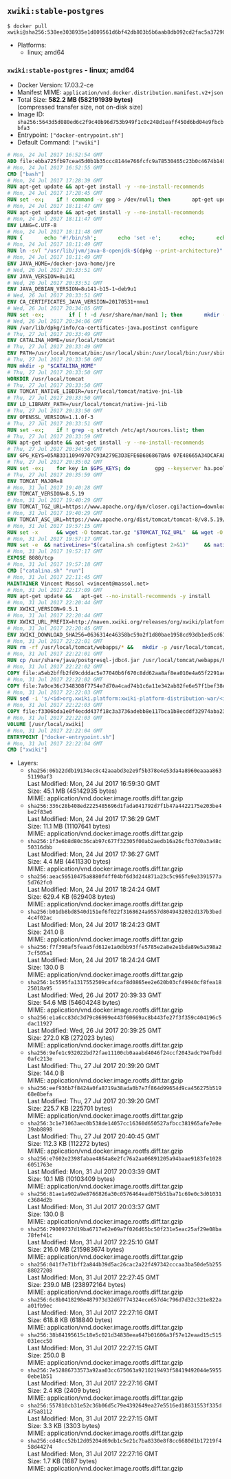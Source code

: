 ## `xwiki:stable-postgres`

```console
$ docker pull xwiki@sha256:538ee3038935e1d809561d6bf42db803b5b6aab8db092cd2fac5a372902bc702
```

-	Platforms:
	-	linux; amd64

### `xwiki:stable-postgres` - linux; amd64

-	Docker Version: 17.03.2-ce
-	Manifest MIME: `application/vnd.docker.distribution.manifest.v2+json`
-	Total Size: **582.2 MB (582191939 bytes)**  
	(compressed transfer size, not on-disk size)
-	Image ID: `sha256:5643d5d080ed6c2f9c40b96d753b949f1c0c248d1eaff450d6bd04e9fbcbbfa3`
-	Entrypoint: `["docker-entrypoint.sh"]`
-	Default Command: `["xwiki"]`

```dockerfile
# Mon, 24 Jul 2017 16:52:54 GMT
ADD file:ebba725fb97cea45d0b1b35ccc8144e766fcfc9a78530465c23b0c4674b14042 in / 
# Mon, 24 Jul 2017 16:52:55 GMT
CMD ["bash"]
# Mon, 24 Jul 2017 17:28:39 GMT
RUN apt-get update && apt-get install -y --no-install-recommends 		ca-certificates 		curl 		wget 	&& rm -rf /var/lib/apt/lists/*
# Mon, 24 Jul 2017 17:28:45 GMT
RUN set -ex; 	if ! command -v gpg > /dev/null; then 		apt-get update; 		apt-get install -y --no-install-recommends 			gnupg2 			dirmngr 		; 		rm -rf /var/lib/apt/lists/*; 	fi
# Mon, 24 Jul 2017 18:11:47 GMT
RUN apt-get update && apt-get install -y --no-install-recommends 		bzip2 		unzip 		xz-utils 	&& rm -rf /var/lib/apt/lists/*
# Mon, 24 Jul 2017 18:11:47 GMT
ENV LANG=C.UTF-8
# Mon, 24 Jul 2017 18:11:48 GMT
RUN { 		echo '#!/bin/sh'; 		echo 'set -e'; 		echo; 		echo 'dirname "$(dirname "$(readlink -f "$(which javac || which java)")")"'; 	} > /usr/local/bin/docker-java-home 	&& chmod +x /usr/local/bin/docker-java-home
# Mon, 24 Jul 2017 18:11:49 GMT
RUN ln -svT "/usr/lib/jvm/java-8-openjdk-$(dpkg --print-architecture)" /docker-java-home
# Mon, 24 Jul 2017 18:11:49 GMT
ENV JAVA_HOME=/docker-java-home/jre
# Wed, 26 Jul 2017 20:33:51 GMT
ENV JAVA_VERSION=8u141
# Wed, 26 Jul 2017 20:33:51 GMT
ENV JAVA_DEBIAN_VERSION=8u141-b15-1~deb9u1
# Wed, 26 Jul 2017 20:33:51 GMT
ENV CA_CERTIFICATES_JAVA_VERSION=20170531+nmu1
# Wed, 26 Jul 2017 20:34:05 GMT
RUN set -ex; 		if [ ! -d /usr/share/man/man1 ]; then 		mkdir -p /usr/share/man/man1; 	fi; 		apt-get update; 	apt-get install -y 		openjdk-8-jre-headless="$JAVA_DEBIAN_VERSION" 		ca-certificates-java="$CA_CERTIFICATES_JAVA_VERSION" 	; 	rm -rf /var/lib/apt/lists/*; 		[ "$(readlink -f "$JAVA_HOME")" = "$(docker-java-home)" ]; 		update-alternatives --get-selections | awk -v home="$(readlink -f "$JAVA_HOME")" 'index($3, home) == 1 { $2 = "manual"; print | "update-alternatives --set-selections" }'; 	update-alternatives --query java | grep -q 'Status: manual'
# Wed, 26 Jul 2017 20:34:06 GMT
RUN /var/lib/dpkg/info/ca-certificates-java.postinst configure
# Thu, 27 Jul 2017 20:33:49 GMT
ENV CATALINA_HOME=/usr/local/tomcat
# Thu, 27 Jul 2017 20:33:49 GMT
ENV PATH=/usr/local/tomcat/bin:/usr/local/sbin:/usr/local/bin:/usr/sbin:/usr/bin:/sbin:/bin
# Thu, 27 Jul 2017 20:33:50 GMT
RUN mkdir -p "$CATALINA_HOME"
# Thu, 27 Jul 2017 20:33:50 GMT
WORKDIR /usr/local/tomcat
# Thu, 27 Jul 2017 20:33:50 GMT
ENV TOMCAT_NATIVE_LIBDIR=/usr/local/tomcat/native-jni-lib
# Thu, 27 Jul 2017 20:33:50 GMT
ENV LD_LIBRARY_PATH=/usr/local/tomcat/native-jni-lib
# Thu, 27 Jul 2017 20:33:50 GMT
ENV OPENSSL_VERSION=1.1.0f-3
# Thu, 27 Jul 2017 20:33:51 GMT
RUN set -ex; 	if ! grep -q stretch /etc/apt/sources.list; then 		{ 			echo 'deb http://deb.debian.org/debian stretch main'; 		} > /etc/apt/sources.list.d/stretch.list; 		{ 			echo 'Package: *'; 			echo 'Pin: release n=stretch'; 			echo 'Pin-Priority: -10'; 			echo; 			echo 'Package: openssl libssl*'; 			echo "Pin: version $OPENSSL_VERSION"; 			echo 'Pin-Priority: 990'; 		} > /etc/apt/preferences.d/stretch-openssl; 	fi
# Thu, 27 Jul 2017 20:33:59 GMT
RUN apt-get update && apt-get install -y --no-install-recommends 		libapr1 		openssl="$OPENSSL_VERSION" 	&& rm -rf /var/lib/apt/lists/*
# Thu, 27 Jul 2017 20:34:56 GMT
ENV GPG_KEYS=05AB33110949707C93A279E3D3EFE6B686867BA6 07E48665A34DCAFAE522E5E6266191C37C037D42 47309207D818FFD8DCD3F83F1931D684307A10A5 541FBE7D8F78B25E055DDEE13C370389288584E7 61B832AC2F1C5A90F0F9B00A1C506407564C17A3 713DA88BE50911535FE716F5208B0AB1D63011C7 79F7026C690BAA50B92CD8B66A3AD3F4F22C4FED 9BA44C2621385CB966EBA586F72C284D731FABEE A27677289986DB50844682F8ACB77FC2E86E29AC A9C5DF4D22E99998D9875A5110C01C5A2F6059E7 DCFD35E0BF8CA7344752DE8B6FB21E8933C60243 F3A04C595DB5B6A5F1ECA43E3B7BBB100D811BBE F7DA48BB64BCB84ECBA7EE6935CD23C10D498E23
# Thu, 27 Jul 2017 20:35:02 GMT
RUN set -ex; 	for key in $GPG_KEYS; do 		gpg --keyserver ha.pool.sks-keyservers.net --recv-keys "$key"; 	done
# Thu, 27 Jul 2017 20:35:59 GMT
ENV TOMCAT_MAJOR=8
# Mon, 31 Jul 2017 19:40:28 GMT
ENV TOMCAT_VERSION=8.5.19
# Mon, 31 Jul 2017 19:40:29 GMT
ENV TOMCAT_TGZ_URL=https://www.apache.org/dyn/closer.cgi?action=download&filename=tomcat/tomcat-8/v8.5.19/bin/apache-tomcat-8.5.19.tar.gz
# Mon, 31 Jul 2017 19:40:29 GMT
ENV TOMCAT_ASC_URL=https://www.apache.org/dist/tomcat/tomcat-8/v8.5.19/bin/apache-tomcat-8.5.19.tar.gz.asc
# Mon, 31 Jul 2017 19:57:15 GMT
RUN set -x 		&& wget -O tomcat.tar.gz "$TOMCAT_TGZ_URL" 	&& wget -O tomcat.tar.gz.asc "$TOMCAT_ASC_URL" 	&& gpg --batch --verify tomcat.tar.gz.asc tomcat.tar.gz 	&& tar -xvf tomcat.tar.gz --strip-components=1 	&& rm bin/*.bat 	&& rm tomcat.tar.gz* 		&& nativeBuildDir="$(mktemp -d)" 	&& tar -xvf bin/tomcat-native.tar.gz -C "$nativeBuildDir" --strip-components=1 	&& nativeBuildDeps=" 		dpkg-dev 		gcc 		libapr1-dev 		libssl-dev 		make 		openjdk-${JAVA_VERSION%%[-~bu]*}-jdk=$JAVA_DEBIAN_VERSION 	" 	&& apt-get update && apt-get install -y --no-install-recommends $nativeBuildDeps && rm -rf /var/lib/apt/lists/* 	&& ( 		export CATALINA_HOME="$PWD" 		&& cd "$nativeBuildDir/native" 		&& gnuArch="$(dpkg-architecture --query DEB_BUILD_GNU_TYPE)" 		&& ./configure 			--build="$gnuArch" 			--libdir="$TOMCAT_NATIVE_LIBDIR" 			--prefix="$CATALINA_HOME" 			--with-apr="$(which apr-1-config)" 			--with-java-home="$(docker-java-home)" 			--with-ssl=yes 		&& make -j "$(nproc)" 		&& make install 	) 	&& apt-get purge -y --auto-remove $nativeBuildDeps 	&& rm -rf "$nativeBuildDir" 	&& rm bin/tomcat-native.tar.gz 	&& find ./bin/ -name '*.sh' -exec sed -ri 's|^#!/bin/sh$|#!/usr/bin/env bash|' '{}' +
# Mon, 31 Jul 2017 19:57:17 GMT
RUN set -e 	&& nativeLines="$(catalina.sh configtest 2>&1)" 	&& nativeLines="$(echo "$nativeLines" | grep 'Apache Tomcat Native')" 	&& nativeLines="$(echo "$nativeLines" | sort -u)" 	&& if ! echo "$nativeLines" | grep 'INFO: Loaded APR based Apache Tomcat Native library' >&2; then 		echo >&2 "$nativeLines"; 		exit 1; 	fi
# Mon, 31 Jul 2017 19:57:17 GMT
EXPOSE 8080/tcp
# Mon, 31 Jul 2017 19:57:18 GMT
CMD ["catalina.sh" "run"]
# Mon, 31 Jul 2017 22:11:45 GMT
MAINTAINER Vincent Massol <vincent@massol.net>
# Mon, 31 Jul 2017 22:17:09 GMT
RUN apt-get update &&   apt-get --no-install-recommends -y install     curl     libreoffice     unzip     libpostgresql-jdbc-java &&   rm -rf /var/lib/apt/lists/*
# Mon, 31 Jul 2017 22:20:44 GMT
ENV XWIKI_VERSION=9.5.1
# Mon, 31 Jul 2017 22:20:44 GMT
ENV XWIKI_URL_PREFIX=http://maven.xwiki.org/releases/org/xwiki/platform/xwiki-platform-distribution-war/9.5.1
# Mon, 31 Jul 2017 22:20:45 GMT
ENV XWIKI_DOWNLOAD_SHA256=0636314e46358bc59a2f1d80bae1958cd93db1ed5cd61ae857c6dd6e99e34fac
# Mon, 31 Jul 2017 22:22:01 GMT
RUN rm -rf /usr/local/tomcat/webapps/* &&   mkdir -p /usr/local/tomcat/temp &&   mkdir -p /usr/local/xwiki/data &&   curl -fSL "${XWIKI_URL_PREFIX}/xwiki-platform-distribution-war-${XWIKI_VERSION}.war" -o xwiki.war &&   echo "$XWIKI_DOWNLOAD_SHA256 xwiki.war" | sha256sum -c - &&   unzip -d /usr/local/tomcat/webapps/ROOT xwiki.war &&   rm -f xwiki.war
# Mon, 31 Jul 2017 22:22:01 GMT
RUN cp /usr/share/java/postgresql-jdbc4.jar /usr/local/tomcat/webapps/ROOT/WEB-INF/lib/
# Mon, 31 Jul 2017 22:22:02 GMT
COPY file:a5eb2bffb2fd9cdddac5e77040b6f670c8dd62aa8af8ea010e4a65f2291ae6ab in /usr/local/tomcat/bin/ 
# Mon, 31 Jul 2017 22:22:02 GMT
COPY file:7a0ce36c7348308f7754e7d70a4cad74b1c6a11e342ab82fe6e57f1bef38e533 in /usr/local/tomcat/webapps/ROOT/WEB-INF/hibernate.cfg.xml 
# Mon, 31 Jul 2017 22:22:03 GMT
RUN sed -i 's/<id>org.xwiki.platform:xwiki-platform-distribution-war/<id>org.xwiki.platform:xwiki-platform-distribution-docker/'     /usr/local/tomcat/webapps/ROOT/META-INF/extension.xed
# Mon, 31 Jul 2017 22:22:03 GMT
COPY file:f3306bda1e0f4ecdd437f18c3a3736adebb8e117bca1b8ecddf32974aba23fe8 in /usr/local/bin/docker-entrypoint.sh 
# Mon, 31 Jul 2017 22:22:03 GMT
VOLUME [/usr/local/xwiki]
# Mon, 31 Jul 2017 22:22:04 GMT
ENTRYPOINT ["docker-entrypoint.sh"]
# Mon, 31 Jul 2017 22:22:04 GMT
CMD ["xwiki"]
```

-	Layers:
	-	`sha256:06b22ddb19134ec8c42aaabd3e2e9f5b378e4e53da4a8960eaaaa86351190af3`  
		Last Modified: Mon, 24 Jul 2017 16:59:30 GMT  
		Size: 45.1 MB (45142935 bytes)  
		MIME: application/vnd.docker.image.rootfs.diff.tar.gzip
	-	`sha256:336c28b408ed2225485696d1fada041792d7f1b47a4422175e203be4be2f83e6`  
		Last Modified: Mon, 24 Jul 2017 17:36:29 GMT  
		Size: 11.1 MB (11107641 bytes)  
		MIME: application/vnd.docker.image.rootfs.diff.tar.gzip
	-	`sha256:1f3e6b8d80c36cab97c677f32305f00ab2aedb16a26cfb37d0a3a48c50316dbb`  
		Last Modified: Mon, 24 Jul 2017 17:36:27 GMT  
		Size: 4.4 MB (4411330 bytes)  
		MIME: application/vnd.docker.image.rootfs.diff.tar.gzip
	-	`sha256:aeac59510475a8880f4ff04bf6d3d244871a23c5c965fe9e3391577a5d762fc0`  
		Last Modified: Mon, 24 Jul 2017 18:24:24 GMT  
		Size: 629.4 KB (629408 bytes)  
		MIME: application/vnd.docker.image.rootfs.diff.tar.gzip
	-	`sha256:b01db8bd8540d151ef6f022f3168624a9557d8049432032d137b3bed4c4f02ac`  
		Last Modified: Mon, 24 Jul 2017 18:24:23 GMT  
		Size: 241.0 B  
		MIME: application/vnd.docker.image.rootfs.diff.tar.gzip
	-	`sha256:f7f398af5feaa5fd612e1a0dbb93ffe5785e2a8e2e1bda89e5a398a27cf505a1`  
		Last Modified: Mon, 24 Jul 2017 18:24:24 GMT  
		Size: 130.0 B  
		MIME: application/vnd.docker.image.rootfs.diff.tar.gzip
	-	`sha256:1c5595fa1317552509caf4caf8d0865ee2e620b03cf49940cf8fea1825018a95`  
		Last Modified: Wed, 26 Jul 2017 20:39:33 GMT  
		Size: 54.6 MB (54604248 bytes)  
		MIME: application/vnd.docker.image.rootfs.diff.tar.gzip
	-	`sha256:e1a6cc83dc3d79c86999e443f60669ac8b443fe27f3f359c404196c5dac11927`  
		Last Modified: Wed, 26 Jul 2017 20:39:25 GMT  
		Size: 272.0 KB (272023 bytes)  
		MIME: application/vnd.docker.image.rootfs.diff.tar.gzip
	-	`sha256:9efe1c932022bd72fae11100cb0aaabd4046f24ccf2043adc794fbdd0afc213e`  
		Last Modified: Thu, 27 Jul 2017 20:39:20 GMT  
		Size: 144.0 B  
		MIME: application/vnd.docker.image.rootfs.diff.tar.gzip
	-	`sha256:eef936b7f8424a0fa8719a38ada0b7e7f864d99654d9ca456275b51968e8befa`  
		Last Modified: Thu, 27 Jul 2017 20:39:20 GMT  
		Size: 225.7 KB (225701 bytes)  
		MIME: application/vnd.docker.image.rootfs.diff.tar.gzip
	-	`sha256:3c1e71063aec0b538de14057cc16360d650527afbcc381965afe7e0e39ab8898`  
		Last Modified: Thu, 27 Jul 2017 20:40:45 GMT  
		Size: 112.3 KB (112272 bytes)  
		MIME: application/vnd.docker.image.rootfs.diff.tar.gzip
	-	`sha256:e7602e2398fabae4864a8e2fc76a2aa06891205a94baae9183fe10286051763e`  
		Last Modified: Mon, 31 Jul 2017 20:03:39 GMT  
		Size: 10.1 MB (10103409 bytes)  
		MIME: application/vnd.docker.image.rootfs.diff.tar.gzip
	-	`sha256:81ae1a902a9e8766826a30c0576464ead075b51ba71c69e0c3d01031c3684d2b`  
		Last Modified: Mon, 31 Jul 2017 20:03:37 GMT  
		Size: 130.0 B  
		MIME: application/vnd.docker.image.rootfs.diff.tar.gzip
	-	`sha256:79009737d19ba6717e62e09a7f026d65bc50f231e5eac25af29e08ba78fef41c`  
		Last Modified: Mon, 31 Jul 2017 22:25:10 GMT  
		Size: 216.0 MB (215983674 bytes)  
		MIME: application/vnd.docker.image.rootfs.diff.tar.gzip
	-	`sha256:041f7e71bff2a844b39d5ac26cac2a22f497342cccaa3ba50de5b25588027208`  
		Last Modified: Mon, 31 Jul 2017 22:27:45 GMT  
		Size: 239.0 MB (238972164 bytes)  
		MIME: application/vnd.docker.image.rootfs.diff.tar.gzip
	-	`sha256:6c8b0418298e487973d32d67f74324ece657d4c796d7d32c321e822aa01fb9ec`  
		Last Modified: Mon, 31 Jul 2017 22:27:16 GMT  
		Size: 618.8 KB (618840 bytes)  
		MIME: application/vnd.docker.image.rootfs.diff.tar.gzip
	-	`sha256:38b84195615c18e5c021d34838eea647b01606a3f57e12eaad15c515031ecc50`  
		Last Modified: Mon, 31 Jul 2017 22:27:15 GMT  
		Size: 250.0 B  
		MIME: application/vnd.docker.image.rootfs.diff.tar.gzip
	-	`sha256:7e52886733573a92aa03cc675063a9210219493f58419492044e59550ebe1b51`  
		Last Modified: Mon, 31 Jul 2017 22:27:16 GMT  
		Size: 2.4 KB (2409 bytes)  
		MIME: application/vnd.docker.image.rootfs.diff.tar.gzip
	-	`sha256:557810cb31e52c36b06d5c79e4392649ea27e5516ed18631553f335d475a8112`  
		Last Modified: Mon, 31 Jul 2017 22:27:15 GMT  
		Size: 3.3 KB (3303 bytes)  
		MIME: application/vnd.docker.image.rootfs.diff.tar.gzip
	-	`sha256:cd48cc52b12d05204d69db1c5e21c7ba8330e8f8cc6680d1b17219f458d44274`  
		Last Modified: Mon, 31 Jul 2017 22:27:16 GMT  
		Size: 1.7 KB (1687 bytes)  
		MIME: application/vnd.docker.image.rootfs.diff.tar.gzip
